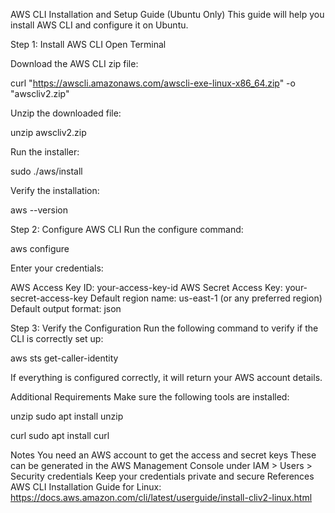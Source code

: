 AWS CLI Installation and Setup Guide (Ubuntu Only)
This guide will help you install AWS CLI and configure it on Ubuntu.

Step 1: Install AWS CLI
Open Terminal

Download the AWS CLI zip file:

curl "https://awscli.amazonaws.com/awscli-exe-linux-x86_64.zip" -o "awscliv2.zip"

Unzip the downloaded file:

unzip awscliv2.zip

Run the installer:

sudo ./aws/install

Verify the installation:

aws --version

Step 2: Configure AWS CLI
Run the configure command:

aws configure

Enter your credentials:

AWS Access Key ID: your-access-key-id
AWS Secret Access Key: your-secret-access-key
Default region name: us-east-1 (or any preferred region)
Default output format: json

Step 3: Verify the Configuration
Run the following command to verify if the CLI is correctly set up:

aws sts get-caller-identity

If everything is configured correctly, it will return your AWS account details.

Additional Requirements
Make sure the following tools are installed:

unzip
sudo apt install unzip

curl
sudo apt install curl

Notes
You need an AWS account to get the access and secret keys
These can be generated in the AWS Management Console under IAM > Users > Security credentials
Keep your credentials private and secure
References
AWS CLI Installation Guide for Linux: https://docs.aws.amazon.com/cli/latest/userguide/install-cliv2-linux.html
